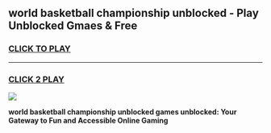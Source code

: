 
## world basketball championship unblocked - Play Unblocked Gmaes & Free
<h3>
<a href="https://news.freeplayer.one?title=world_basketball_championship_unblocked&ref=23F">CLICK TO PLAY</a></h3>
<hr>

<h3>
<a href="https://news.freeplayer.one?title=world_basketball_championship_unblocked&ref=23F">CLICK 2 PLAY</a>
  
</h3>

<a href="https://news.freeplayer.one?title=world_basketball_championship_unblocked&ref=23F/"><img src="https://clearcache.store/games.png"></a>


**world basketball championship unblocked games unblocked: Your Gateway to Fun and Accessible Online Gaming**

